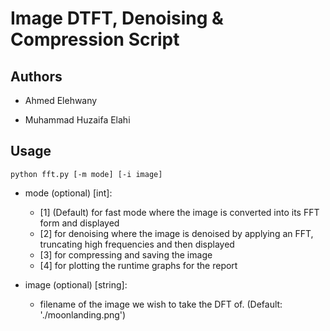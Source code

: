 # Image DTFT, Denoising & Compression Script

## Authors
* Ahmed Elehwany

* Muhammad Huzaifa Elahi
 
## Usage
```python fft.py [-m mode] [-i image]```

* mode (optional) [int]:
    - [1] (Default) for fast mode where the image is converted into its FFT form and displayed
    - [2] for denoising where the image is denoised by applying an FFT, truncating high
    frequencies and then displayed
    - [3] for compressing and saving the image
    - [4] for plotting the runtime graphs for the report

* image (optional) [string]: 
    - filename of the image we wish to take the DFT of. (Default: './moonlanding.png')
